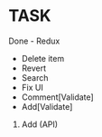 # TASK

Done - Redux

- Delete item
- Revert
- Search
- Fix UI
- Comment[Validate]
- Add[Validate]

1. Add (API)
